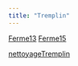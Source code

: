 ```yaml
---
title: "Tremplin"
---
```


[Ferme13](notes/zones/Ferme13.md)
[Ferme15](notes/zones/Ferme15.md)

[nettoyageTremplin](nettoyageTremplin.md)